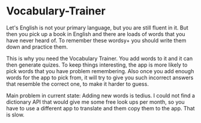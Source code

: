 # Vocabulary-Trainer

Let's English is not your primary language, but you are still fluent in it. But then you pick up a book in English and there are loads of words that you have never heard of. 
To remember these wordsy+ you should write them down and practice them.

This is why you need the Vocabulary Trainer. You add words to it and it can then generate quizes. To keep things interesting, the app is more likely to pick words that you
have problem remembering. Also once you add enough words for the app to pick from, it will try to give you such incorrect answers that resemble the correct one, to make it harder to guess.

Main problem in current state:
Adding new words is tedius. I could not find a dictionary API that would give me some free look ups per month, so you have to use a different app to translate
and them copy them to the app. That is slow.
